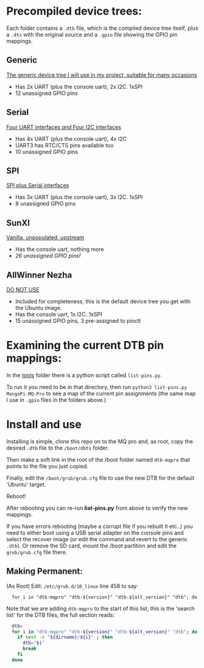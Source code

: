 # Precompiled device trees:
Each folder contains a `.dtb` file, which is the compiled device tree itself, plus a `.dts` with the original source and a `.gpio` file showing the GPIO pin mappings.

## Generic
[The generic device tree I will use in my project, suitable for many occasions](./generic)
* Has 2x UART (plus the console uart), 2x I2C. 1xSPI
* 12 unassigned GPIO pins

## Serial
[Four UART interfaces *and* Four I2C interfaces](./serial)
* Has 4x UART (plus the console uart), 4x I2C
* UART3 has RTC/CTS pins available too
* 10 unassigned GPIO pins

## SPI
[SPI plus Serial interfaces](./spi)
* Has 3x UART (plus the console uart), 3x I2C. 1xSPI
* 8 unassigned GPIO pins

## SunXI
[Vanilla, unpopulated, upstream](./sunxi)
* Has the console uart, nothing more
* *26 unassigned GPIO pins!*

## AllWinner Nezha
[DO NOT USE](./allwinner-nezha)
* Included for completeness, this is the default device tree you get with the Ubuntu image.
* Has the console uart, 1x I2C. 1xSPI
* 15 unassigned GPIO pins, 3 pre-assigned to pinctl

# Examining the current DTB pin mappings:
In the [tools](../tools) folder there is a python script called `list-pins.py`.

To run it you need to be in that directory, then run `python3 list-pins.py MangoPi-MQ-Pro` to see a map of the current pin assignments (the same map I use in `.gpio` files in the folders above.) 

# Install and use
Installing is simple, clone this repo on to the MQ pro and, as root, copy the desired `.dtb` file to the `/boot/dbts` folder.

Then make a soft link in the root of the /boot folder named `dtb-mqpro` that points to the file you just copied.

Finally, edit the `/boot/grub/grub.cfg` file to use the new DTB for the default 'Ubuntu' target.

Reboot!

After rebooting you can re-run **list-pins.py** from above to verify the new mappings.

If you have errors rebooting (maybe a corrupt file if you rebuilt it etc..) you need to either boot using a USB serial adapter on the console pins and select the recover image (or edit the command and revert to the generic `.dtb`). Or remove the SD card, mount the /boot partition and edit the `grub/grub.cfg` file there.

## Making Permanent:
(As Root) Edit: `/etc/grub.d/10_linux` line 458 to say:
```
  for i in "dtb-mqpro" "dtb-${version}" "dtb-${alt_version}" "dtb"; do
```

Note that we are adding `dtb-mqpro` to the start of this list, this is the 'search list' for the DTB files, the full section reads:
```bash
  dtb=
  for i in "dtb-mqpro" "dtb-${version}" "dtb-${alt_version}" "dtb"; do
    if test -e "${dirname}/${i}" ; then
      dtb="$i"
      break
    fi
  done
```
